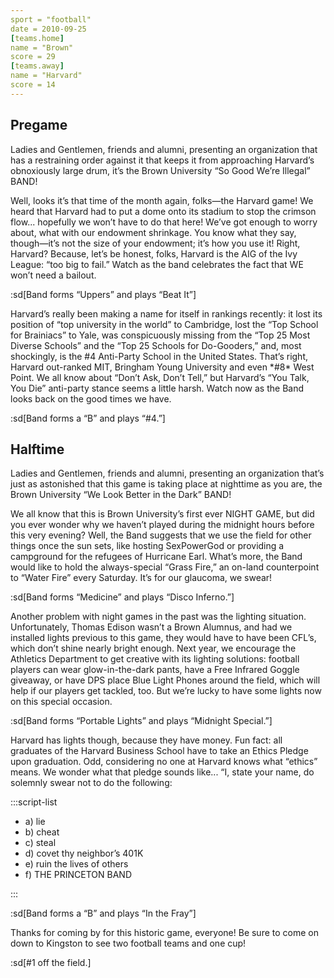 ```yaml
---
sport = "football"
date = 2010-09-25
[teams.home]
name = "Brown"
score = 29
[teams.away]
name = "Harvard"
score = 14
---
```


## Pregame

Ladies and Gentlemen, friends and alumni, presenting an organization that has a restraining order against it that keeps it from approaching Harvard’s obnoxiously large drum, it’s the Brown University “So Good We’re Illegal” BAND!

Well, looks it’s that time of the month again, folks—the Harvard game! We heard that Harvard had to put a dome onto its stadium to stop the crimson flow... hopefully we won’t have to do that here! We’ve got enough to worry about, what with our endowment shrinkage. You know what they say, though—it’s not the size of your endowment; it’s how you use it! Right, Harvard? Because, let’s be honest, folks, Harvard is the AIG of the Ivy League: “too big to fail.” Watch as the band celebrates the fact that WE won’t need a bailout.

:sd[Band forms “Uppers” and plays “Beat It”]

Harvard’s really been making a name for itself in rankings recently: it lost its position of “top university in the world” to Cambridge, lost the “Top School for Brainiacs” to Yale, was conspicuously missing from the “Top 25 Most Diverse Schools” and the “Top 25 Schools for Do-Gooders,” and, most shockingly, is the #4 Anti-Party School in the United States. That’s right, Harvard out-ranked MIT, Bringham Young University and even \*#8\* West Point. We all know about “Don’t Ask, Don’t Tell,” but Harvard’s “You Talk, You Die” anti-party stance seems a little harsh. Watch now as the Band looks back on the good times we have.

:sd[Band forms a “B” and plays “#4.”]

## Halftime

Ladies and Gentlemen, friends and alumni, presenting an organization that’s just as astonished that this game is taking place at nighttime as you are, the Brown University “We Look Better in the Dark” BAND!

We all know that this is Brown University’s first ever NIGHT GAME, but did you ever wonder why we haven’t played during the midnight hours before this very evening? Well, the Band suggests that we use the field for other things once the sun sets, like hosting SexPowerGod or providing a campground for the refugees of Hurricane Earl. What’s more, the Band would like to hold the always-special “Grass Fire,” an on-land counterpoint to “Water Fire” every Saturday. It’s for our glaucoma, we swear!

:sd[Band forms “Medicine” and plays “Disco Inferno.”]

Another problem with night games in the past was the lighting situation. Unfortunately, Thomas Edison wasn’t a Brown Alumnus, and had we installed lights previous to this game, they would have to have been CFL’s, which don’t shine nearly bright enough. Next year, we encourage the Athletics Department to get creative with its lighting solutions: football players can wear glow-in-the-dark pants, have a Free Infrared Goggle giveaway, or have DPS place Blue Light Phones around the field, which will help if our players get tackled, too. But we’re lucky to have some lights now on this special occasion.

:sd[Band forms “Portable Lights” and plays “Midnight Special.”]

Harvard has lights though, because they have money. Fun fact: all graduates of the Harvard Business School have to take an Ethics Pledge upon graduation. Odd, considering no one at Harvard knows what “ethics” means. We wonder what that pledge sounds like... “I, state your name, do solemnly swear not to do the following:

:::script-list

- a) lie
- b) cheat
- c) steal
- d) covet thy neighbor’s 401K
- e) ruin the lives of others
- f) THE PRINCETON BAND

:::

:sd[Band forms a “B” and plays “In the Fray”]

Thanks for coming by for this historic game, everyone! Be sure to come on down to Kingston to see two football teams and one cup!

:sd[#1 off the field.]
